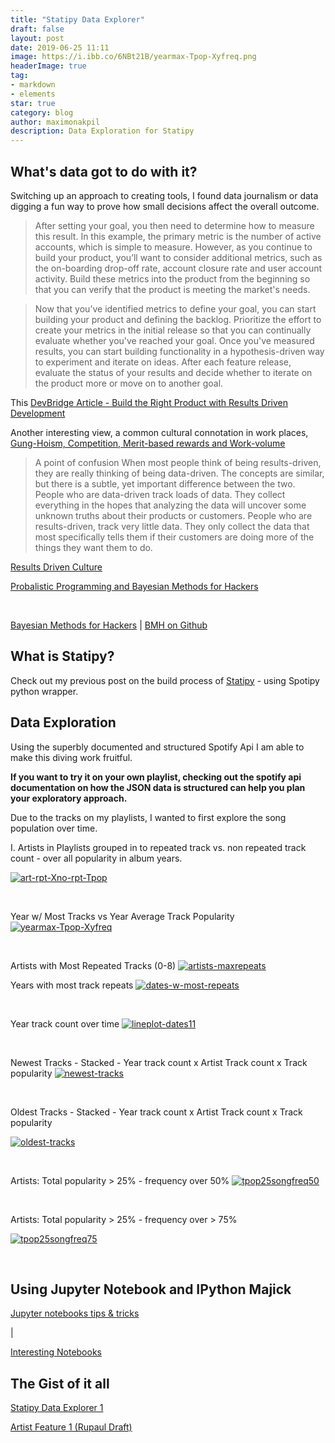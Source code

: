 ```yaml
---
title: "Statipy Data Explorer"
draft: false
layout: post
date: 2019-06-25 11:11
image: https://i.ibb.co/6NBt21B/yearmax-Tpop-Xyfreq.png
headerImage: true
tag:
- markdown
- elements
star: true
category: blog
author: maximonakpil
description: Data Exploration for Statipy
---
```


## What's data got to do with it?
Switching up an approach to creating tools, I found data journalism or data digging a fun way to prove how small decisions affect the overall outcome.



> After setting your goal, you then need to determine how to measure this result. In this example, the primary metric is the number of active accounts, which is simple to measure. However, as you continue to build your product, you’ll want to consider additional metrics, such as the on-boarding drop-off rate, account closure rate and user account activity. Build these metrics into the product from the beginning so that you can verify that the product is meeting the market's needs.

> Now that you’ve identified metrics to define your goal, you can start building your product and defining the backlog. Prioritize the effort to create your metrics in the initial release so that you can continually evaluate whether you've reached your goal. Once you've measured results, you can start building functionality in a hypothesis-driven way to experiment and iterate on ideas. After each feature release, evaluate the status of your results and decide whether to iterate on the product more or move on to another goal.

This [DevBridge Article - Build the Right Product with Results Driven Development](https://www.devbridge.com/articles/build-the-right-product-with-results-driven-development/)

Another interesting view, a common cultural connotation in work places, [Gung-Hoism, Competition, Merit-based rewards and Work-volume](https://workplace.stackexchange.com/questions/14348/what-is-meant-by-results-oriented-development-team)


> A point of confusion
When most people think of being results-driven, they are really thinking of being data-driven. The concepts are similar, but there is a subtle, yet important difference between the two. People who are data-driven track loads of data. They collect everything in the hopes that analyzing the data will uncover some unknown truths about their products or customers. People who are results-driven, track very little data. They only collect the data that most specifically tells them if their customers are doing more of the things they want them to do.

[Results Driven Culture](https://academy.taplytics.com/developing-a-results-driven-culture/)


[Probalistic Programming and Bayesian Methods for Hackers ](https://nbviewer.jupyter.org/github/CamDavidsonPilon/Probabilistic-Programming-and-Bayesian-Methods-for-Hackers/blob/master/Chapter1_Introduction/Ch1_Introduction_PyMC3.ipynb)

<br>


[Bayesian Methods for Hackers](https://camdavidsonpilon.github.io/Probabilistic-Programming-and-Bayesian-Methods-for-Hackers/) | [BMH on Github](https://github.com/CamDavidsonPilon/Probabilistic-Programming-and-Bayesian-Methods-for-Hackers)



## What is Statipy?

Check out my previous post on the build process of [Statipy](https://mxnkpl.com/blog/statipy/) - using Spotipy python wrapper.

## Data Exploration

Using the superbly documented and structured Spotify Api I am able to make this diving work fruitful.

**If you want to try it on your own playlist, checking out the spotify api documentation on how the JSON data is structured can help you plan your exploratory approach.**

Due to the tracks on my playlists, I wanted to first explore the song population over time.

I.
Artists in Playlists grouped in to repeated track vs. non repeated track count - over all popularity in album years.


<a href="https://imgbb.com/"><img src="https://i.ibb.co/gDQ56M3/art-rpt-Xno-rpt-Tpop.png" alt="art-rpt-Xno-rpt-Tpop" border="0"></a>

<br />

Year w/ Most Tracks vs Year Average Track Popularity
<a href="https://imgbb.com/"><img src="https://i.ibb.co/6NBt21B/yearmax-Tpop-Xyfreq.png" alt="yearmax-Tpop-Xyfreq" border="0"></a>


<br />

Artists with Most Repeated Tracks (0-8)
<a href="https://imgbb.com/"><img src="https://i.ibb.co/QbN2vdS/artists-maxrepeats.png" alt="artists-maxrepeats" border="0"></a>
<br />


Years with most track repeats
<a href="https://imgbb.com/"><img src="https://i.ibb.co/vBxytpW/dates-w-most-repeats.png" alt="dates-w-most-repeats" border="0"></a>

<br />

Year track count over time
<a href="https://imgbb.com/"><img src="https://i.ibb.co/KWqzZpM/lineplot-dates11.png" alt="lineplot-dates11" border="0"></a>

<br />

Newest Tracks - Stacked - Year track count x Artist Track count x Track popularity
<a href="https://imgbb.com/"><img src="https://i.ibb.co/wy8c00y/newest-tracks.png" alt="newest-tracks" border="0"></a>

<br />

Oldest Tracks - Stacked - Year track count x Artist Track count x Track popularity

<a href="https://imgbb.com/"><img src="https://i.ibb.co/gdbTFGL/oldest-tracks.png" alt="oldest-tracks" border="0"></a>

<br />

Artists: Total popularity > 25% - frequency over 50%
<a href="https://imgbb.com/"><img src="https://i.ibb.co/pQGyhHj/tpop25songfreq50.png" alt="tpop25songfreq50" border="0"></a>

<br />

Artists: Total popularity > 25% - frequency over > 75%

<a href="https://imgbb.com/"><img src="https://i.ibb.co/wYMjq8y/tpop25songfreq75.png" alt="tpop25songfreq75" border="0"></a>

<br />

## Using Jupyter Notebook and IPython Majick

[Jupyter notebooks tips & tricks](https://www.dataquest.io/blog/jupyter-notebook-tips-tricks-shortcuts/)

|

[Interesting Notebooks](https://github.com/jupyter/jupyter/wiki/A-gallery-of-interesting-Jupyter-Notebooks)

## The Gist of it all

[Statipy Data Explorer 1](https://gist.github.com/mxayon/91d83b2f3bc6cd894bf26d5d71dc240a)
<br>

<script src="https://gist.github.com/mxayon/91d83b2f3bc6cd894bf26d5d71dc240a.js"></script>

[Artist Feature 1 (Rupaul Draft)](https://gist.github.com/mxayon/0888055e91991abe46d3fbf90ddddcf2)
